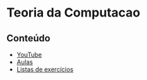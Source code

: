 # Teoria da Computacao

## Conteúdo
- [YouTube](https://www.youtube.com/playlist?list=PLuARAw3cqFRBLFB9VuGbwFyh_RehmBX1c)
- [Aulas](aulas)
- [Listas de exercícios](listas)
